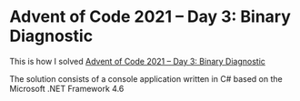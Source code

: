 # Advent of Code 2021 – Day 3: Binary Diagnostic

This is how I solved [Advent of Code 2021 – Day 3: Binary Diagnostic](https://adventofcode.com/2021/day/3) 

The solution consists of a console application written in C# based on the Microsoft .NET Framework 4.6 

